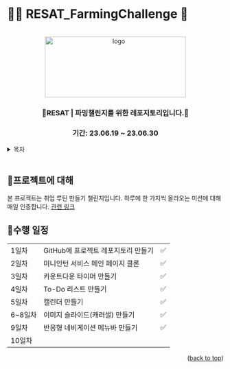 # 👩‍🌾 RESAT_FarmingChallenge 🌾

<a name="readme-top"></a>

<!-- PROJECT LOGO -->

<br />

<div align="center">
  <a href="https://github.com/github_username/repo_name">
    <div width = "80" height="80">
        <img src="https://miniintern-upload.s3.ap-northeast-2.amazonaws.com/35506/8e9a0f78-6d4c-450f-851d-42e7ec583101/%EC%9E%90%EC%82%B0-49.png" alt="logo"width="328" height="142">
    </div>
  </a>
<h3 align="center">🌱RESAT | 파밍챌린지를 위한 레포지토리입니다.🌱</h3>
<h3 align="center">기간: 23.06.19 ~ 23.06.30</h3>
</div>

<!-- TABLE OF CONTENTS -->
<details>
  <summary>목차</summary>
  <ol>
    <li><a href="#프로젝트에-대해">🌱프로젝트에 대해</a></li>
    <li><a href='#수행-일정'>🌱수행 일정</a></li>
    <!-- <li><a href="#기술-스택">기술 스택</a></li>
    <li><a href="#roadmap">Roadmap</a></li> -->
  </ol>
</details>
<br/>

<!-- ABOUT THE PROJECT -->

## 🌱프로젝트에 대해

본 프로젝트는 취업 루틴 만들기 챌린지입니다.
하루에 한 가지씩 올라오는 미션에 대해 매일 인증합니다.
[관련 링크](https://miniintern.com/event/2158)

## 🌱수행 일정

|         |                                     |     |
| ------- | ----------------------------------- | --- |
| 1일차   | GitHub에 프로젝트 레포지토리 만들기 | ✅  |
| 2일차   | 미니인턴 서비스 메인 페이지 클론    | ✅  |
| 3일차   | 카운트다운 타이머 만들기            | ✅  |
| 4일차   | To-Do 리스트 만들기                 | ✅  |
| 5일차   | 캘린더 만들기                       | ✅  |
| 6~8일차 | 이미지 슬라이드(캐러샐) 만들기      | ✅  |
| 9일차   | 반응형 네비게이션 메뉴바 만들기     | ✅  |
| 10일차  |                                     |     |

<!--




로그인 페이지 만들기 -->

<p align="right">(<a href="#readme-top">back to top</a>)</p>

<!-- ## 기술 스택

![React][react-shield]

![typescript][typescript-shield]

![HTML][html-shield]

![CSS][css-shield]

<div style="width:86.25; height:28">
  <div style="background: #c43dac; width:86.25px; height:28px; text-align:center; line-height: 28px; font-family: Verdana; font-size: smaller; color: white" >👩‍🎤  EMOTION</div>
</div>

<p align="right">(<a href="#readme-top">back to top</a>)</p> -->

<!-- ROADMAP -->

<!-- ## 개선 사항

- [ ] 작성 예정 1
- [ ] 작성 예정 2
- [ ] 작성 예정 3
  - [ ] 작성 예정 -->

<!-- <p align="right">(<a href="#readme-top">back to top</a>)</p> -->

<!-- MARKDOWN LINKS & IMAGES -->

[typescript-shield]: https://img.shields.io/badge/typescript-3178C6?style=for-the-badge&logo=typescript&logoColor=black
[html-shield]: https://img.shields.io/badge/html5-E34F26?style=for-the-badge&logo=html5&logoColor=white
[css-shield]: https://img.shields.io/badge/css3-1572B6?style=for-the-badge&logo=css3&logoColor=white
[react-shield]: https://img.shields.io/badge/react-61DAFB?style=for-the-badge&logo=react&logoColor=white
